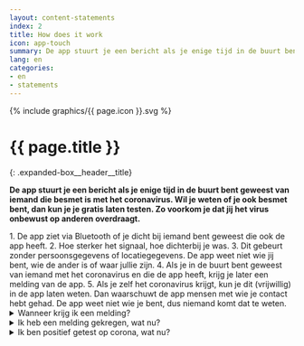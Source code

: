 ```yaml
---
layout: content-statements
index: 2
title: How does it work
icon: app-touch
summary: De app stuurt je een bericht als je enige tijd in de buurt bent geweest van iemand die besmet is met het coronavirus.
lang: en
categories:
- en
- statements
---
```


<div class="expanded-box__header__icon">
  {% include graphics/{{ page.icon }}.svg %}
</div>

# {{ page.title }}
{: .expanded-box__header__title}

**De app stuurt je een bericht als je enige tijd in de buurt bent geweest van iemand die besmet is met het coronavirus. Wil je weten of je ook besmet bent, dan kun je je gratis laten testen. Zo voorkom je dat jij het virus onbewust op anderen overdraagt.** 

<div class="md-timeline" markdown="1">
1. De app ziet via Bluetooth of je dicht bij iemand bent geweest die ook de app heeft.
2. Hoe sterker het signaal, hoe dichterbij je was.
3. Dit gebeurt zonder persoonsgegevens of locatiegegevens. De app weet niet wie jij bent, wie de ander is of waar jullie zijn.
4. Als je in de buurt bent geweest van iemand met het coronavirus en die de app heeft, krijg je later een melding van de app.
5. Als je zelf het coronavirus krijgt, kun je dit (vrijwillig) in de app laten weten. Dan waarschuwt de app mensen met wie je contact hebt gehad. De app weet niet wie je bent, dus niemand komt dat te weten.
</div>

<details>
   <summary>Wanneer krijg ik een melding?</summary>
   <div markdown="1">
Je krijgt een waarschuwing als:

- Iemand via de corona-app aangeeft het coronavirus te hebben,
- én jij in de afgelopen dagen in de buurt bent geweest van die persoon,
- én jullie langere tijd dichtbij elkaar zijn geweest.

Dus fietste die andere persoon voorbij? Dan krijg je **geen** melding. Jullie waren maar kort bij elkaar in de buurt.

Zat je naast die persoon in de trein? Dan kun je **later** een melding krijgen. Als het Bluetooth-signaal sterk genoeg was, zaten jullie dicht bij elkaar. Dan is er kans op besmetting.

  </div>
</details>

<details>
   <summary>Ik heb een melding gekregen, wat nu?</summary>
   <div markdown="1">
Als je een melding krijgt, ben je dicht bij iemand geweest die later corona bleek te hebben. 

Bel gratis 0800-1202 om gratis een coronatest aan te vragen.

  </div>
</details>

<details>
   <summary>Ik ben positief getest op corona, wat nu?</summary>
   <div markdown="1">
Als je positief getest bent op corona, dan kun je dit vrijwillig aangeven in de app, samen met een medewerker van de GGD. Zo kun je anderen waarschuwen. De ontvanger ziet niet wie je bent of waar er contact is geweest. Over de melding beslis je zelf, het is niet verplicht en gaat niet automatisch.

  </div>
</details>
